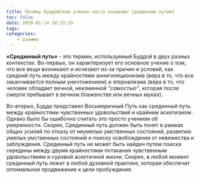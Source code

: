 ```yaml
---
title: Почему буддийские учения часто называют Срединным путем?
toc: false
date: 2020-01-14 20:33:19
tags:
categories:
    - дхамма
---
```


**«Срединный путь»** - это термин, используемый Буддой в двух разных контекстах. Во-первых, он характеризует его основное учение о том, что все вещи возникают и исчезают из-за причин и условий, как средний путь между крайностями аннигиляционизма (вера в то, что все заканчивается полным уничтожением) и этернализма (вера в то, что человек обладает вечной, неизменной *"самостью"*, которая после смерти пребывает в вечном блаженстве или вечных муках).

Во-вторых, Будда представил Восьмеричный Путь как срединный путь между крайностями чувственных удовольствий и крайним аскетизмом . Однако было бы ошибочно считать это просто учением об умеренности. Скорее, Срединный путь должен быть понят в рамках общих усилий по отказу от неумелых умственных состояний, развитию умелых умственных состояний и поиску освобождения от невежества и заблуждения. Срединный путь не может быть найден путем поиска середины между двумя крайностями потакания чувственным удовольствиям и суровой аскетичной жизни. Скорее, в любой момент срединный путь лежит в любой духовной практике, которая обеспечит оптимальное продвижение к цели пробуждения.
